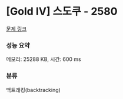 # [Gold IV] 스도쿠 - 2580 

[문제 링크](https://www.acmicpc.net/problem/2580) 

### 성능 요약

메모리: 25288 KB, 시간: 600 ms

### 분류

백트래킹(backtracking)

